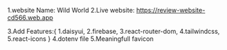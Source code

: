 1.website Name: Wild World
2.Live website: https://review-website-cd566.web.app

3.Add Features:{
    1.daisyui,
    2.firebase,
    3.react-router-dom,
    4.tailwindcss,
    5.react-icons
}
4.dotenv file
5.Meaningfull favicon

